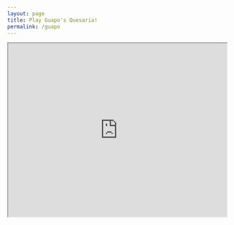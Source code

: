 ```yaml
---
layout: page
title: Play Guapo's Quesaria!
permalink: /guapo
---
```


<iframe src="https://editor.p5js.org/Guapo/full/iH_OXuZM-" height = 400 style="width:100%;"></iframe>
